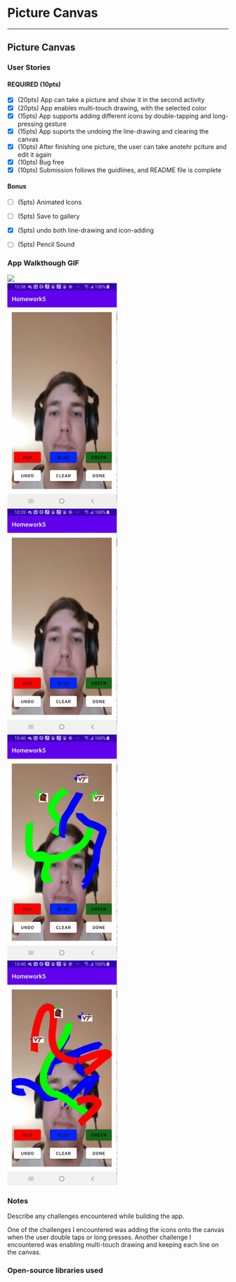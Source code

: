 # Picture Canvas


---

## Picture Canvas

### User Stories


#### REQUIRED (10pts)
- [x] (20pts) App can take a picture and show it in the second activity
- [x] (20pts) App enables multi-touch drawing, with the selected color
- [x] (15pts) App supports adding different icons by double-tapping and long-pressing gesture
- [x] (15pts) App suports the undoing the line-drawing and clearing the canvas
- [x] (10pts) After finishing one picture, the user can take anotehr pciture and edit it again
- [x] (10pts) Bug free
- [x] (10pts) Submission follows the guidlines, and README file is complete
#### Bonus
- [ ] (5pts) Animated Icons
- [ ] (5pts) Save to gallery
- [x] (5pts) undo both line-drawing and icon-adding
- [ ] (5pts) Pencil Sound



### App Walkthough GIF

<img src="https://github.com/jasonebright/Homework5/blob/master/takePicture.gif" width=250><br>
<img src="https://github.com/jasonebright/Homework5/blob/master/drawing.gif" width=250><br>
<img src="https://github.com/jasonebright/Homework5/blob/master/gestures.gif" width=250><br>
<img src="https://github.com/jasonebright/Homework5/blob/master/undo.gif" width=250><br>
<img src="https://github.com/jasonebright/Homework5/blob/master/clear.gif" width=250><br>

### Notes
Describe any challenges encountered while building the app.

One of the challenges I encountered was adding the icons onto the canvas when the user double taps or long presses. Another challenge I encountered was enabling multi-touch drawing and keeping each line on the canvas.

### Open-source libraries used


